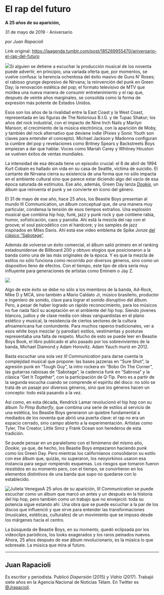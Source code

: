 # El rap del futuro

**A 25 años de su aparición,**

31 de mayo de 2019 - Aniversario

_por Juan Rapacioli_

Link original: https://laagenda.tumblr.com/post/185269955470/aniversario-el-rap-del-futuro

![](https://64.media.tumblr.com/a90e192293828c2eb4076ce4fe1f9a7a/b63b8c3d2c3a65df-97/s500x750/6a703962c34e4bcae50fb59b40bae887d389287f.jpg)Si alguien se detiene a escuchar la producción musical de los noventa puede advertir, en principio, una variada oferta que, por momentos, se vuelve confusa: la herencia ochentosa del éxito masivo de Guns N’ Roses; el rabioso grunge depresivo de Nirvana; la reinvención del punk en Green Day; la renovación estética del pop; el formato televisivo de MTV que moldea una nueva manera de consumir entretenimiento y el rap que, después de veinte años marginales, se consolida como la forma de expresión más potente de Estados Unidos.

Esos son los años de la rivalidad entre la East Coast y la West Coast, representada en las figuras de The Notorious B.I.G. y de Tupac Shakur; los años del rock industrial, con el impacto de Nine Inch Nails y Marilyn Manson; el crecimiento de la música electrónica, con la aparición de Moby, y también del rock alternativo que deviene indie (Pixies y Sonic Youth son claves para entender el concepto). Michael Jackson y Madonna configuran la cumbre del pop y revelaciones como Britney Spears y Backstreets Boys empiezan a dar que hablar. Voces como Mariah Carey y Whitney Houston se vuelven éxitos de ventas mundiales. 

La intensidad de esa década tiene un episodio crucial: el 8 de abril de 1994 Kurt Cobain es hallado sin vida en su casa de Seattle, víctima de suicidio. El cantante de Nirvana cierra su existencia de una forma que no sólo impacta en el ambiente cultural sino que parece estar diciendo algo del vacío de esa época saturada de estímulos. Ese año, además, Green Day lanza *[Dookie](https://www.youtube.com/watch?v=NUTGr5t3MoY)*, un álbum que reinventa el punk y se convierte en ícono del género. 



El 31 de mayo de ese año, hace 25 años, los Beastie Boys presentan al mundo III Communication, un álbum conceptual que, de una manera muy particular, condensa la tensión de esos tiempos extraños. Una explosión musical que combina hip hop, funk, jazz y punk rock y que contiene rabia, humor, sofisticación, caos y parodia. Ahí está la mezcla del rap con el groove; el soul psicodélico con el hardcore; y los samples de jazz inspirados en Miles Davis. Ahí está ese video emblema de Spike Jonze [del clásico “Sabotage”](https://www.youtube.com/watch?v=z5rRZdiu1UE). 

Además de volverse un éxito comercial, el álbum salió primero en el ranking estadounidense de Billboard 200 y obtuvo elogios que posicionaron a la banda como una de las más originales de la época. Y es que la mezcla de estilos no sólo funciona como recorrido por diversos géneros, sino como un dispositivo lleno de efectos. Con el tiempo, este tipo de obra sería muy influyente para generaciones de artistas como Eminem o Jay Z. 

![](https://64.media.tumblr.com/e81ac154ed0c8a834a11519073cce8a6/b63b8c3d2c3a65df-2d/s500x750/a2635df813d3b450de18a74e157e3e3770250de0.jpg)

Algo de este éxito se debe no sólo a los miembros de la banda, Ad-Rock, Mike D y MCA, sino también a Mario Caldato Jr, músico brasileño, productor e ingeniero de sonido, clave para lograr el sonido disruptivo del álbum. Pero, a pesar de haber logrado un rápido reconocimiento, para los músicos no fue nada fácil su aceptación en el ambiente del hip hop. Siendo jóvenes blancos, judíos y de clase media con ideas vanguardistas en el plano estético y musical, la resistencia de ciertos sectores de la cultura afroamericana fue contundente. Para muchos raperos tradicionales, ver a esos white boys mezclar (y parodiar) estilos, vestimentas y posturas representaba una falta de respeto. Mucho de esto se puede leer en Beastie Boys Book, el libro publicado el año pasado por los sobrevivientes de la banda, Michael Diamond y Adam Horovitz. Adam Yauch murió en 2012. 

Basta escuchar una sola vez *III Communication* para darse cuenta la complejidad musical que propone: las bases jazzeras en “Sure Shot”, la agresión punk en “Tough Guy”, la intro rockera en “Bobo On The Corner”, las guitarras rabiosas de “Sabotage”, la cadencia funk en “Sabrosa” y la clásica “Get It Together”, con la participación de Q-Tip. Pero es a partir de la segunda escucha cuando se comprende el espíritu del disco: no sólo se trata de un pasaje por diversos géneros, sino que los géneros hacen un concepto: todo está pasando a la vez. 

Así como, en esta década, Kendrick Lamar revolucionó el hip hop con su álbum *To Pimp Butterfly*, que combina una serie de estilos al servicio de una estética, los Beastie Boys generaron un quiebre fundamental a mediados de los noventa que abrió una puerta clave: el rap no era un espacio cerrado, sino campo abierto a la experimentación. Artistas como Tyler, The Creator, Little Simz y Frank Ocean son herederos de esta tradición. 

Se puede pensar en un paralelismo con el fenómeno del mismo año, *Dookie*, ya que, de hecho, los Beastie Boys empezaron haciendo punk como los Green Day. Pero mientras los californianos consolidaron su estilo con ese álbum que, quizás, no superaron, los neoyorkinos usaron esa instancia para seguir rompiendo esquemas. Los riesgos que tomaron fueron resistidos en su momento pero, con el tiempo, se convirtieron en los elementos distintivos de una banda que supo no quedarse con lo establecido. 

![Julieta Venegas](https://64.media.tumblr.com/30abbc26a0020ed07b7ffa27a2fd1deb/b63b8c3d2c3a65df-42/s250x400/02df70e53b73d5be512cca1ef3e0be5701efd130.jpg)A 25 años de su aparición, *III Communication* se puede escuchar como un álbum que marcó un antes y un después en la historia del hip hop, pero también como un trabajo que no envejeció: toda su potencia sigue estando ahí. Una obra que se puede escuchar a la par de los discos que influenció y que sirve para entender las transformaciones (musicales, estéticas, culturales) de un movimiento que se impuso desde los márgenes hacia el centro. 

La búsqueda de Beastie Boys, en su momento, quedó eclipsada por los videoclips paródicos, los looks exagerados y los raros peinados nuevos. Ahora, 25 años después de ese álbum revolucionario, es la música lo que sobresale. La música que mira al futuro. 



---

 Juan Rapacioli
---------------

 Es escritor y periodista. Publicó *Dispersión* (2015) y *Vidrio* (2017). Trabajó siete años en la Agencia Nacional de Noticias Télam. En Twitter es [@Jrapacioli](https://twitter.com/Jrapacioli).

